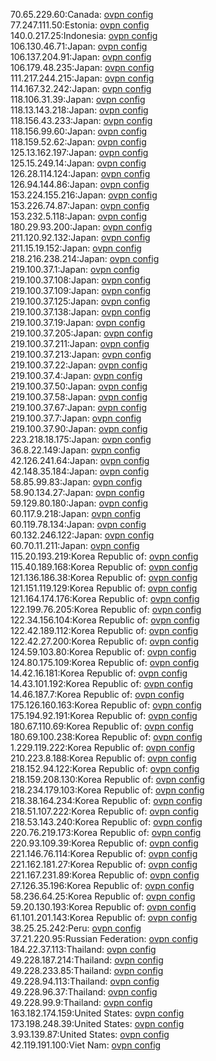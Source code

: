 70.65.229.60:Canada: [ovpn config](vpn/70_65_229_60.ovpn)  
77.247.111.50:Estonia: [ovpn config](vpn/77_247_111_50.ovpn)  
140.0.217.25:Indonesia: [ovpn config](vpn/140_0_217_25.ovpn)  
106.130.46.71:Japan: [ovpn config](vpn/106_130_46_71.ovpn)  
106.137.204.91:Japan: [ovpn config](vpn/106_137_204_91.ovpn)  
106.179.48.235:Japan: [ovpn config](vpn/106_179_48_235.ovpn)  
111.217.244.215:Japan: [ovpn config](vpn/111_217_244_215.ovpn)  
114.167.32.242:Japan: [ovpn config](vpn/114_167_32_242.ovpn)  
118.106.31.39:Japan: [ovpn config](vpn/118_106_31_39.ovpn)  
118.13.143.218:Japan: [ovpn config](vpn/118_13_143_218.ovpn)  
118.156.43.233:Japan: [ovpn config](vpn/118_156_43_233.ovpn)  
118.156.99.60:Japan: [ovpn config](vpn/118_156_99_60.ovpn)  
118.159.52.62:Japan: [ovpn config](vpn/118_159_52_62.ovpn)  
125.13.162.197:Japan: [ovpn config](vpn/125_13_162_197.ovpn)  
125.15.249.14:Japan: [ovpn config](vpn/125_15_249_14.ovpn)  
126.28.114.124:Japan: [ovpn config](vpn/126_28_114_124.ovpn)  
126.94.144.86:Japan: [ovpn config](vpn/126_94_144_86.ovpn)  
153.224.155.216:Japan: [ovpn config](vpn/153_224_155_216.ovpn)  
153.226.74.87:Japan: [ovpn config](vpn/153_226_74_87.ovpn)  
153.232.5.118:Japan: [ovpn config](vpn/153_232_5_118.ovpn)  
180.29.93.200:Japan: [ovpn config](vpn/180_29_93_200.ovpn)  
211.120.92.132:Japan: [ovpn config](vpn/211_120_92_132.ovpn)  
211.15.19.152:Japan: [ovpn config](vpn/211_15_19_152.ovpn)  
218.216.238.214:Japan: [ovpn config](vpn/218_216_238_214.ovpn)  
219.100.37.1:Japan: [ovpn config](vpn/219_100_37_1.ovpn)  
219.100.37.108:Japan: [ovpn config](vpn/219_100_37_108.ovpn)  
219.100.37.109:Japan: [ovpn config](vpn/219_100_37_109.ovpn)  
219.100.37.125:Japan: [ovpn config](vpn/219_100_37_125.ovpn)  
219.100.37.138:Japan: [ovpn config](vpn/219_100_37_138.ovpn)  
219.100.37.19:Japan: [ovpn config](vpn/219_100_37_19.ovpn)  
219.100.37.205:Japan: [ovpn config](vpn/219_100_37_205.ovpn)  
219.100.37.211:Japan: [ovpn config](vpn/219_100_37_211.ovpn)  
219.100.37.213:Japan: [ovpn config](vpn/219_100_37_213.ovpn)  
219.100.37.22:Japan: [ovpn config](vpn/219_100_37_22.ovpn)  
219.100.37.4:Japan: [ovpn config](vpn/219_100_37_4.ovpn)  
219.100.37.50:Japan: [ovpn config](vpn/219_100_37_50.ovpn)  
219.100.37.58:Japan: [ovpn config](vpn/219_100_37_58.ovpn)  
219.100.37.67:Japan: [ovpn config](vpn/219_100_37_67.ovpn)  
219.100.37.7:Japan: [ovpn config](vpn/219_100_37_7.ovpn)  
219.100.37.90:Japan: [ovpn config](vpn/219_100_37_90.ovpn)  
223.218.18.175:Japan: [ovpn config](vpn/223_218_18_175.ovpn)  
36.8.22.149:Japan: [ovpn config](vpn/36_8_22_149.ovpn)  
42.126.241.64:Japan: [ovpn config](vpn/42_126_241_64.ovpn)  
42.148.35.184:Japan: [ovpn config](vpn/42_148_35_184.ovpn)  
58.85.99.83:Japan: [ovpn config](vpn/58_85_99_83.ovpn)  
58.90.134.27:Japan: [ovpn config](vpn/58_90_134_27.ovpn)  
59.129.80.180:Japan: [ovpn config](vpn/59_129_80_180.ovpn)  
60.117.9.218:Japan: [ovpn config](vpn/60_117_9_218.ovpn)  
60.119.78.134:Japan: [ovpn config](vpn/60_119_78_134.ovpn)  
60.132.246.122:Japan: [ovpn config](vpn/60_132_246_122.ovpn)  
60.70.11.211:Japan: [ovpn config](vpn/60_70_11_211.ovpn)  
115.20.193.219:Korea Republic of: [ovpn config](vpn/115_20_193_219.ovpn)  
115.40.189.168:Korea Republic of: [ovpn config](vpn/115_40_189_168.ovpn)  
121.136.186.38:Korea Republic of: [ovpn config](vpn/121_136_186_38.ovpn)  
121.151.119.129:Korea Republic of: [ovpn config](vpn/121_151_119_129.ovpn)  
121.164.174.176:Korea Republic of: [ovpn config](vpn/121_164_174_176.ovpn)  
122.199.76.205:Korea Republic of: [ovpn config](vpn/122_199_76_205.ovpn)  
122.34.156.104:Korea Republic of: [ovpn config](vpn/122_34_156_104.ovpn)  
122.42.189.112:Korea Republic of: [ovpn config](vpn/122_42_189_112.ovpn)  
122.42.27.200:Korea Republic of: [ovpn config](vpn/122_42_27_200.ovpn)  
124.59.103.80:Korea Republic of: [ovpn config](vpn/124_59_103_80.ovpn)  
124.80.175.109:Korea Republic of: [ovpn config](vpn/124_80_175_109.ovpn)  
14.42.16.181:Korea Republic of: [ovpn config](vpn/14_42_16_181.ovpn)  
14.43.101.192:Korea Republic of: [ovpn config](vpn/14_43_101_192.ovpn)  
14.46.187.7:Korea Republic of: [ovpn config](vpn/14_46_187_7.ovpn)  
175.126.160.163:Korea Republic of: [ovpn config](vpn/175_126_160_163.ovpn)  
175.194.92.191:Korea Republic of: [ovpn config](vpn/175_194_92_191.ovpn)  
180.67.110.69:Korea Republic of: [ovpn config](vpn/180_67_110_69.ovpn)  
180.69.100.238:Korea Republic of: [ovpn config](vpn/180_69_100_238.ovpn)  
1.229.119.222:Korea Republic of: [ovpn config](vpn/1_229_119_222.ovpn)  
210.223.8.188:Korea Republic of: [ovpn config](vpn/210_223_8_188.ovpn)  
218.152.94.122:Korea Republic of: [ovpn config](vpn/218_152_94_122.ovpn)  
218.159.208.130:Korea Republic of: [ovpn config](vpn/218_159_208_130.ovpn)  
218.234.179.103:Korea Republic of: [ovpn config](vpn/218_234_179_103.ovpn)  
218.38.164.234:Korea Republic of: [ovpn config](vpn/218_38_164_234.ovpn)  
218.51.107.222:Korea Republic of: [ovpn config](vpn/218_51_107_222.ovpn)  
218.53.143.240:Korea Republic of: [ovpn config](vpn/218_53_143_240.ovpn)  
220.76.219.173:Korea Republic of: [ovpn config](vpn/220_76_219_173.ovpn)  
220.93.109.39:Korea Republic of: [ovpn config](vpn/220_93_109_39.ovpn)  
221.146.76.114:Korea Republic of: [ovpn config](vpn/221_146_76_114.ovpn)  
221.162.181.27:Korea Republic of: [ovpn config](vpn/221_162_181_27.ovpn)  
221.167.231.89:Korea Republic of: [ovpn config](vpn/221_167_231_89.ovpn)  
27.126.35.196:Korea Republic of: [ovpn config](vpn/27_126_35_196.ovpn)  
58.236.64.25:Korea Republic of: [ovpn config](vpn/58_236_64_25.ovpn)  
59.20.130.193:Korea Republic of: [ovpn config](vpn/59_20_130_193.ovpn)  
61.101.201.143:Korea Republic of: [ovpn config](vpn/61_101_201_143.ovpn)  
38.25.25.242:Peru: [ovpn config](vpn/38_25_25_242.ovpn)  
37.21.220.95:Russian Federation: [ovpn config](vpn/37_21_220_95.ovpn)  
184.22.37.113:Thailand: [ovpn config](vpn/184_22_37_113.ovpn)  
49.228.187.214:Thailand: [ovpn config](vpn/49_228_187_214.ovpn)  
49.228.233.85:Thailand: [ovpn config](vpn/49_228_233_85.ovpn)  
49.228.94.113:Thailand: [ovpn config](vpn/49_228_94_113.ovpn)  
49.228.96.37:Thailand: [ovpn config](vpn/49_228_96_37.ovpn)  
49.228.99.9:Thailand: [ovpn config](vpn/49_228_99_9.ovpn)  
163.182.174.159:United States: [ovpn config](vpn/163_182_174_159.ovpn)  
173.198.248.39:United States: [ovpn config](vpn/173_198_248_39.ovpn)  
3.93.139.87:United States: [ovpn config](vpn/3_93_139_87.ovpn)  
42.119.191.100:Viet Nam: [ovpn config](vpn/42_119_191_100.ovpn)  
